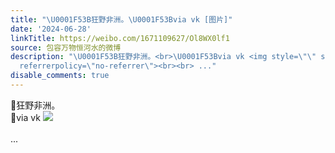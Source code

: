 ```yaml
---
title: "\U0001F53B狂野非洲。\U0001F53Bvia vk [图片]"
date: '2024-06-28'
linkTitle: https://weibo.com/1671109627/Ol8WX0lf1
source: 包容万物恒河水的微博
description: "\U0001F53B狂野非洲。<br>\U0001F53Bvia vk <img style=\"\" src=\"https://tvax2.sinaimg.cn/large/639b1bfbgy1hr5iqb2rtgj20u011045f.jpg\"
  referrerpolicy=\"no-referrer\"><br><br> ..."
disable_comments: true
---
```

🔻狂野非洲。<br>🔻via vk <img style="" src="https://tvax2.sinaimg.cn/large/639b1bfbgy1hr5iqb2rtgj20u011045f.jpg" referrerpolicy="no-referrer"><br><br> ...